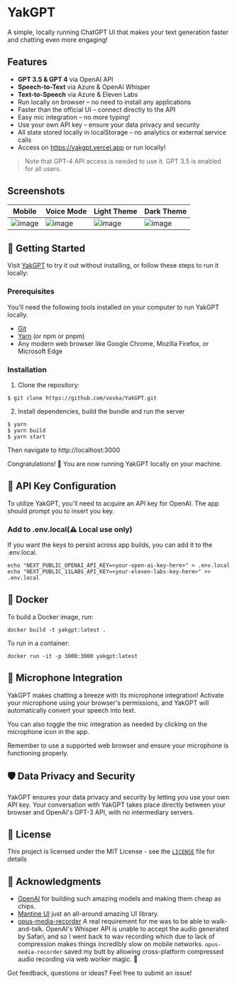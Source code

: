 # YakGPT

A simple, locally running ChatGPT UI that makes your text generation faster and chatting even more engaging!

## Features

- **GPT 3.5 & GPT 4** via OpenAI API
- **Speech-to-Text** via Azure & OpenAI Whisper
- **Text-to-Speech** via Azure & Eleven Labs
- Run locally on browser – no need to install any applications
- Faster than the official UI – connect directly to the API
- Easy mic integration – no more typing!
- Use your own API key – ensure your data privacy and security
- All state stored locally in localStorage – no analytics or external service calls
- Access on https://yakgpt.vercel.app or run locally!

> Note that GPT-4 API access is needed to use it. GPT 3.5 is enabled for all users.

## Screenshots

| Mobile                                                                                                           | Voice Mode                                                                                                       | Light Theme                                                                                                      | Dark Theme                                                                                                       |
| ---------------------------------------------------------------------------------------------------------------- | ---------------------------------------------------------------------------------------------------------------- | ---------------------------------------------------------------------------------------------------------------- | ---------------------------------------------------------------------------------------------------------------- |
| ![image](https://user-images.githubusercontent.com/129409586/229259007-ec4e0a27-cb5e-42fb-91b1-8e4efde99689.png) | ![image](https://user-images.githubusercontent.com/129409586/229259076-b29fe1e6-78a6-47c5-a330-fa34845a0e5f.png) | ![image](https://user-images.githubusercontent.com/129409586/229259145-0dd24f32-ea01-47f5-beab-68b80bfb1bb9.png) | ![image](https://user-images.githubusercontent.com/129409586/229259112-6e7223f8-d92d-49a7-9551-50276bf32089.png) |

## 🚀 Getting Started

Visit [YakGPT](https://yakgpt.vercel.app) to try it out without installing, or follow these steps to run it locally:

### Prerequisites

You'll need the following tools installed on your computer to run YakGPT locally.

- [Git](https://git-scm.com/)
- [Yarn](https://yarnpkg.com/) (or npm or pnpm)
- Any modern web browser like Google Chrome, Mozilla Firefox, or Microsoft Edge

### Installation

1. Clone the repository:

```
$ git clone https://github.com/voska/YakGPT.git
```

2. Install dependencies, build the bundle and run the server

```
$ yarn
$ yarn build
$ yarn start
```

Then navigate to http://localhost:3000

Congratulations! 🎉 You are now running YakGPT locally on your machine.

## 🔑 API Key Configuration

To utilize YakGPT, you'll need to acquire an API key for OpenAI. The app should prompt you to insert you key.

### Add to .env.local(⚠️ Local use only)

If you want the keys to persist across app builds, you can add it to the .env.local.

```
echo "NEXT_PUBLIC_OPENAI_API_KEY=<your-open-ai-key-here>" > .env.local
echo "NEXT_PUBLIC_11LABS_API_KEY=<your-eleven-labs-key-here>" >> .env.local
```

## 🐳 Docker

To build a Docker image, run:

```
docker build -t yakgpt:latest .
```

To run in a container:

```
docker run -it -p 3000:3000 yakgpt:latest
```

## 🎤 Microphone Integration

YakGPT makes chatting a breeze with its microphone integration! Activate your microphone using your browser's permissions, and YakGPT will automatically convert your speech into text.

You can also toggle the mic integration as needed by clicking on the microphone icon in the app.

Remember to use a supported web browser and ensure your microphone is functioning properly.

## 🛡️ Data Privacy and Security

YakGPT ensures your data privacy and security by letting you use your own API key. Your conversation with YakGPT takes place directly between your browser and OpenAI's GPT-3 API, with no intermediary servers.

## 📃 License

This project is licensed under the MIT License - see the [`LICENSE`](LICENSE) file for details

## 🙌 Acknowledgments

- [OpenAI](https://openai.com/) for building such amazing models and making them cheap as chips.
- [Mantine UI](https://ui.mantine.dev/) just an all-around amazing UI library.
- [opus-media-recorder](https://github.com/kbumsik/opus-media-recorder) A real requirement for me was to be able to walk-and-talk. OpenAI's Whisper API is unable to accept the audio generated by Safari, and so I went back to wav recording which due to lack of compression makes things incredibly slow on mobile networks. `opus-media-recorder` saved my butt by allowing cross-platform compressed audio recording via web worker magic. 🤗

Got feedback, questions or ideas? Feel free to submit an issue!
